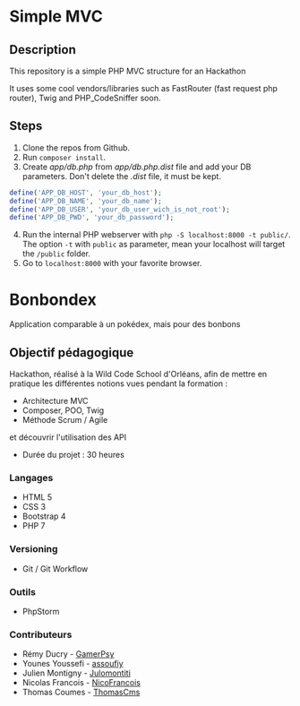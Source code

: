 # Simple MVC

## Description

This repository is a simple PHP MVC structure for an Hackathon

It uses some cool vendors/libraries such as FastRouter (fast request php router), Twig and PHP_CodeSniffer soon.

## Steps

1. Clone the repos from Github.
2. Run `composer install`.
3. Create *app/db.php* from *app/db.php.dist* file and add your DB parameters. Don't delete the *.dist* file, it must be kept.
```php
define('APP_DB_HOST', 'your_db_host');
define('APP_DB_NAME', 'your_db_name');
define('APP_DB_USER', 'your_db_user_wich_is_not_root');
define('APP_DB_PWD', 'your_db_password');
```
4. Run the internal PHP webserver with `php -S localhost:8000 -t public/`. The option `-t` with `public` as parameter, mean your localhost will target the `/public` folder.
5. Go to `localhost:8000` with your favorite browser.

# Bonbondex

Application comparable à un pokédex, mais pour des bonbons

## Objectif pédagogique

Hackathon, réalisé à la Wild Code School d'Orléans, afin
de mettre en pratique les différentes notions vues pendant la formation :
* Architecture MVC
* Composer, POO, Twig
* Méthode Scrum / Agile

et découvrir l'utilisation des API

* Durée du projet : 30 heures

### Langages
* HTML 5
* CSS 3
* Bootstrap 4
* PHP 7

### Versioning
* Git / Git Workflow

### Outils
* PhpStorm
 
### Contributeurs

* Rémy Ducry - [GamerPsy](https://github.com/GamerPsy)
* Younes Youssefi - [assoufiy](https://github.com/assoufiy)
* Julien Montigny - [Julomontiti](https://github.com/Julomontiti)
* Nicolas Francois - [NicoFrancois](https://github.com/NicoFrancois)
* Thomas Coumes - [ThomasCms](https://github.com/ThomasCms)
